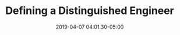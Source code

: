 ---
date: 2019-04-07 04:01:30-05:00
link:
  source: pocket
  source_url: https://getpocket.com
  text: Defining a Distinguished Engineer
  url: https://blog.jessfraz.com/post/defining-a-distinguished-engineer
slug: defining-a-distinguished-engineer
source: pocket
title: Defining a Distinguished Engineer
---